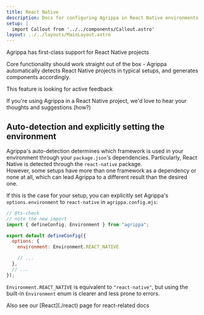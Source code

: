 ```yaml
---
title: React Native
description: Docs for configuring Agrippa in React Native environments
setup: |
  import Callout from '../../components/Callout.astro'
layout: ../../layouts/MainLayout.astro
---
```


<Callout type="success">
  <p slot="header">Agrippa has first-class support for React Native projects</p>
Core functionality should work straight out of the box - Agrippa automatically detects React Native projects in typical setups, and generates components accordingly.
</Callout>

<Callout type="warning">
  <p slot="header">This feature is looking for active feedback</p>
If you're using Agrippa in a React Native project, we'd love to hear your thoughts and suggestions (how?)
</Callout>

## Auto-detection and explicitly setting the environment

Agrippa's auto-detection determines which framework is used in your environment through your `package.json`'s dependencies. Particularly, React Native is detected through the `react-native` package. <br/>
However, some setups have more than one framework as a dependency or none at all, which can lead Agrippa to a different result than the desired one. 

If this is the case for your setup, you can explicitly set Agrippa's `options.environment` to `react-native` in `agrippa.config.mjs`:

```js
// @ts-check
// note the new import
import { defineConfig, Environment } from "agrippa";

export default defineConfig({
  options: {
    environment: Environment.REACT_NATIVE

    // ...
  },
  // ...
});
```

`Environment.REACT_NATIVE` is equivalent to `"react-native"`, but using the built-in `Environment` enum is clearer and less prone to errors.

<Callout type="tip">
  <p slot="header">Also see our [React](./react) page for react-related docs</p>
</Callout>

